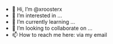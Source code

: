 - 👋 Hi, I’m @xroosterx
- 👀 I’m interested in ...
- 🌱 I’m currently learning ...
- 💞️ I’m looking to collaborate on ...
- 📫 How to reach me here: via my email

<!---
xroosterx/xroosterx is a ✨ special ✨ repository because its `README.md` (this file) appears on your GitHub profile.
You can click the Preview link to take a look at your changes.
--->
